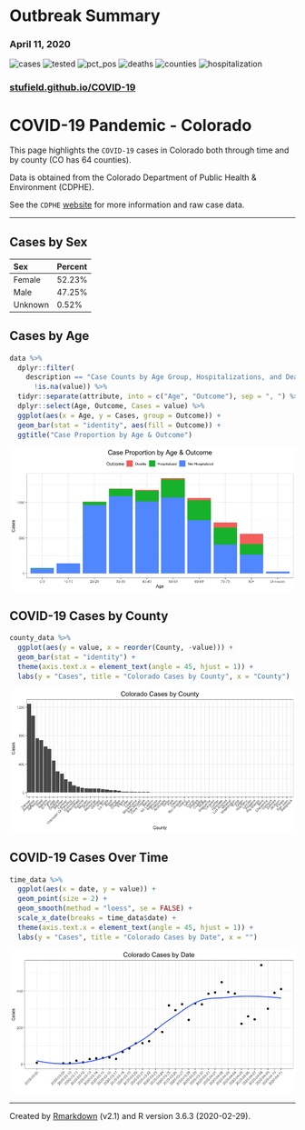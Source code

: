 
<!-- README.md is generated from README.Rmd. Please edit that file -->

# Outbreak Summary

### April 11, 2020

![cases](https://img.shields.io/badge/Cases-7303-success.svg?style=flat-square&logo=appveyor)
![tested](https://img.shields.io/badge/People_Tested-37153-success.svg?style=flat-square&logo=appveyor)
![pct\_pos](https://img.shields.io/badge/Case_Rate-19.7%25-success.svg?style=flat-square&logo=appveyor)
![deaths](https://img.shields.io/badge/Deaths-290-success.svg?style=flat-square&logo=appveyor)
![counties](https://img.shields.io/badge/Counties-57-success.svg?style=flat-square&logo=appveyor)
![hospitalization](https://img.shields.io/badge/Hospitalizations-1417-success.svg?style=flat-square&logo=appveyor)

### [stufield.github.io/COVID-19](https://stufield.github.io/COVID-19)

# COVID-19 Pandemic - Colorado

This page highlights the `COVID-19` cases in Colorado both through time
and by county (CO has 64 counties).

Data is obtained from the Colorado Department of Public Health &
Environment (CDPHE).

See the `CDPHE` [website](https://covid19.colorado.gov/case-data) for
more information and raw case data.

-----

## Cases by Sex

| Sex     | Percent |
| :------ | :------ |
| Female  | 52.23%  |
| Male    | 47.25%  |
| Unknown | 0.52%   |

## Cases by Age

``` r
data %>%
  dplyr::filter(
    description == "Case Counts by Age Group, Hospitalizations, and Deaths" &
      !is.na(value)) %>% 
  tidyr::separate(attribute, into = c("Age", "Outcome"), sep = ", ") %>%
  dplyr::select(Age, Outcome, Cases = value) %>%
  ggplot(aes(x = Age, y = Cases, group = Outcome)) +
  geom_bar(stat = "identity", aes(fill = Outcome)) +
  ggtitle("Case Proportion by Age & Outcome")
```

![](README_files/figure-gfm/age_data-1.png)<!-- -->

## COVID-19 Cases by County

``` r
county_data %>%
  ggplot(aes(y = value, x = reorder(County, -value))) +
  geom_bar(stat = "identity") +
  theme(axis.text.x = element_text(angle = 45, hjust = 1)) +
  labs(y = "Cases", title = "Colorado Cases by County", x = "County")
```

![](README_files/figure-gfm/county-1.png)<!-- -->

## COVID-19 Cases Over Time

``` r
time_data %>%
  ggplot(aes(x = date, y = value)) +
  geom_point(size = 2) +
  geom_smooth(method = "loess", se = FALSE) +
  scale_x_date(breaks = time_data$date) +
  theme(axis.text.x = element_text(angle = 45, hjust = 1)) +
  labs(y = "Cases", title = "Colorado Cases by Date", x = "")
```

![](README_files/figure-gfm/time-1.png)<!-- -->

-----

Created by [Rmarkdown](https://github.com/rstudio/rmarkdown) (v2.1) and
R version 3.6.3 (2020-02-29).

